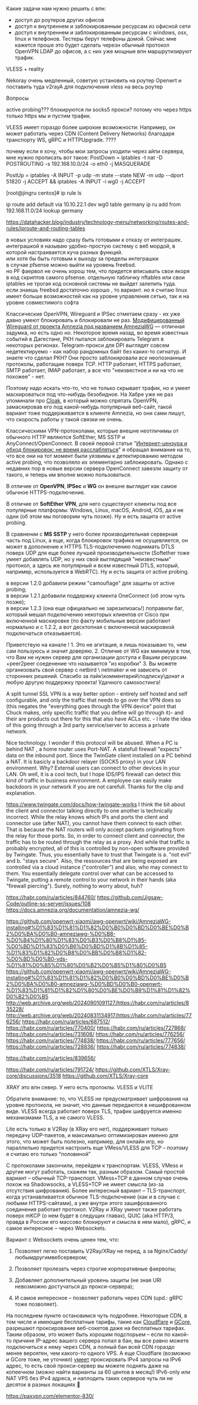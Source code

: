 Какие задачи нам нужно решить с впн: 
- доступ до роутеров других офисов
- доступ к внутреннем и заблокированным ресурсам из офисной сети 
- доступ к внутреннем и заблокированным ресурсам с windows, osx, linux и телефонов. Тестеры берут телефоны домой. Сейчас мне кажется проше это будет сделать черезн обычный протокол OpenVPN LDAP до офисов, а с них уже мощные впн маршрутизируют трафик. 
  


VLESS + reality

Nekoray очень медленный, советую установить на роутер Openwrt и поставить туда v2rayA для подключения vless на весь роутер

Вопросы 

active probing???
блокируются ли socks5 прокси? потому что через https только https мы и пустим трафик. 

VLESS имеет гораздо более широкие возможности: Например, он может работать через CDN (Content Delivery Networks) благодаря транспорту WS, gRPC и HTTPUpgrade. ????


почему если я хочу, чтобы мои запросы уходили через айпи сервера, мне нужно прописать вот такое: 
PostDown = iptables -t nat -D POSTROUTING -s 192.168.10.0/24 -o eth0 -j MASQUERADE

PostUp = iptables -A INPUT -p udp -m state --state NEW -m udp --dport 51820 -j ACCEPT && iptables -A INPUT -i wg0 -j ACCEPT


[root@jingru centos]# ip rule ls

ip route add default via 10.10.22.1 dev wg0 table germany
ip ru add from 192.168.11.0/24 lookup germany 

https://datahacker.blog/industry/technology-menu/networking/routes-and-rules/iproute-and-routing-tables


в новых условиях надо сразу быть готовыми к отказу от интеграшек.  
интеграшкой я называю удобно-простую систему с веб мордой, в которой настраивается куча разных функций.  
или хотя бы быть готовым к выходу за пределы интеграшки  
в случае pfsense можно выйти на уровень freebsd.  
но PF фаервол не очень хорош тем, что придется вписывать свои якоря в код скриптов самого pfsense. отдельную табличку nftables или свои iptables не трогая код основной системы не выйдет залепить туда.  
если знаешь freebsd достаточно хорошо , то вариант. но я считаю linux имеет больше возможностей как на уровне управления сетью, так и на уровне совместимого софта


Классические OpenVPN, Wireguard и IPSec отметаем сразу - их уже давно умеют блокировать и блокировали не раз. [Модифицированный Wireguard от проекта Amnezia под названием AmneziaWG](http://web.archive.org/web/20240831134917/https://habr.com/ru/companies/amnezia/articles/769992/) — отличная задумка, но есть одно _но_. Некоторое время назад, во время известных событий в Дагестане, РКН пытался заблокировать Telegram в некоторых регионах. Telegram-прокси для DPI выглядят совсем недетектируемо - как набор рандомных байт без каких-то сигнатур. И знаете что сделал РКН? Они просто заблокировали _все_ неопознанные протоколы, работащие поверх TCP. HTTP работает, HTTPS работает, SMTP работает, IMAP работает, а все что "неизвестное и ни на что не похожее" - нет.

Поэтому надо искать что-то, что не только скрывает трафик, но и умеет маскироваться под что-нибудь безобидное. На Хабре уже не раз упоминали про [Cloak](http://web.archive.org/web/20240831134917/https://github.com/cbeuw/Cloak), в который можно спрятать OpenVPN, замаскировав его под какой-нибудь популярный веб-сайт, такой вариант тоже поддерживается в клиенте Amnezia, но они сами пишут, что скорость работы у такой связки не очень.


Классическими VPN-протоколами, которые внешне неотличимы от обычного HTTP являются SoftEther, MS SSTP и AnyConnect/OpenConnect. В своей первой статье "[Интернет-цензура и обход блокировок: не время расслабляться](http://web.archive.org/web/20240831134917/https://habr.com/ru/articles/710980/)" я обращал внимание на то, что все они на тот момент были уязвимы к детектированию методом active probing, что позволяло их элементарно заблокировать. Однако с недавних пор в новые версии сервера OpenConnect завезли защиту от такого, и теперь им вполне можно пользоваться.

В отличие от **OpenVPN**, **IPSec** и **WG** он внешне выглядит как самое обычное HTTPS-подключение.

В отличие от **SoftEther VPN**, для него существуют клиенты под все популярные платформы: Windows, Linux, macOS, Android, iOS, да и не одни (об этом мы поговорим чуть позже). Ну и есть защита от active probing.

В сравнении с **MS SSTP** у него более производительная серверная часть под Linux, а еще, когда блокировок трафика не осущевляется, он может в дополнение к HTTPS TLS-подключению поднимать DTLS поверх UDP для еще более лучшей производительности (Softether тоже умеет добавлять UDP, но у них свой выглядящий "неизвестным" протокол, а здесь же популярный и всем известный DTLS, который, например, используется в WebRTC). Ну и есть защита от active probing.


в версии 1.2.0 добавили режим "camouflage" для защиты от active probing;  
в версии 1.2.1 добавили поддержку клиента OneConnect (об этом чуть позже);  
в версии 1.2.3 (она еще официально не зарезилизась!) поправили баг, который мешал подключению некоторых клиентов от Cisco при включенной маскировке (по факту мобильные версии работают нормально и с 1.2.2, а вот десктопная с включенной маскировкой подключаться отказывается).



Приветствую на канале ! 1. Это не агитация, я лишь показываю то, чем сам пользуюсь и значит доверяю. 2. Отличие от WG как минимум в том, что Вам не нужен сервер для организации доступа к Вашим ресурсам. +peer2peer соеденение что называется "из коробки" 3. Вы можете организовать свой сервер с netbird \ netmaker и не зависеть от сторонних решений. Спасибо за лайк\комментарий\подписку\донат и любую другую поддержку проекта! Удачного самохостинга!


A split tunnel SSL VPN is a way better option - entirely self hosted and self configurable, and only the traffic that needs to go over the VPN does so (this negates the "everything goes through the VPN device" point that Chuck makes, only specific traffic that you define will go through it)- and their are products out there for this that also have ACLs etc. - I hate the idea of this going through a 3rd party service/server to access a private network.

Nice technology. I wonder if this protocol will be abused. When a PC is behind NAT , a home router uses Port-NAT. A statefull firewall "expects" data on the inbound port. Since the TwinGate client installed on a PC behind a NAT. It is basicly a backdoor relayer (SOCK5 proxy) in your LAN environment. Why? External users can connect to other devices in your LAN. Oh well, it is a cool tech, but I hope IDS/IPS firewall can detect this kind of traffic in business environment. A employee can easily make backdoors in your network if you are not carefull. Thanks for the clip and explanation.

https://www.twingate.com/docs/how-twingate-works
I think the bit about the client and connector talking directly to one another is technically incorrect. While the relay knows which IPs and ports the client and connector use (after NAT), you cannot have them connect to each other. That is because the NAT routers will only accept packets originating from the relay for those ports. So, in order to connect client and connector, the traffic has to be routed through the relay as a proxy. And while that traffic is probably encrypted, all of this is controlled by non-open software provided by Twingate. Thus, you essentially have to trust that Twingate is a. "not evil" and b. "stays secure". Also, the ressources that are being exposed are controlled via a cloud instance ("controller") and also, who may connect to them. You essentially delegate control over what can be accessed to Twingate, putting a remote control to your network in their hands (aka "firewall piercing"). Surely, nothing to worry about, huh?

https://habr.com/ru/articles/844760/
https://github.com/Jigsaw-Code/outline-ss-server/issues/108
https://docs.amnezia.org/documentation/amnezia-wg/

https://github.com/openwrt-xiaomi/awg-openwrt/wiki/AmneziaWG-installing#%D1%83%D1%81%D1%82%D0%B0%D0%BD%D0%BE%D0%B2%D0%BA%D0%B0-amneziawg-%D0%B8-%D0%B4%D1%80%D1%83%D0%B3%D0%B8%D1%85-%D0%BD%D1%83%D0%B6%D0%BD%D1%8B%D1%85-%D1%83%D1%82%D0%B8%D0%BB%D0%B8%D1%82-%D0%BD%D0%B0-vds-%D1%81%D0%B5%D1%80%D0%B2%D0%B5%D1%80%D0%B5
https://github.com/openwrt-xiaomi/awg-openwrt/wiki/AmneziaWG-installing#%D1%83%D1%81%D1%82%D0%B0%D0%BD%D0%BE%D0%B2%D0%BA%D0%B0-amneziawg-%D0%BD%D0%B0-openwrt-%D1%83%D1%81%D1%82%D1%80%D0%BE%D0%B9%D1%81%D1%82%D0%B2%D0%B5
http://web.archive.org/web/20240901091127/https://habr.com/ru/articles/835228/
http://web.archive.org/web/20240831134917/https://habr.com/ru/articles/776256/
https://habr.com/ru/articles/687512/
https://habr.com/ru/articles/770400/
https://habr.com/ru/articles/727868/
https://habr.com/ru/articles/731608/
https://habr.com/ru/articles/776256/
https://habr.com/ru/articles/774838/
https://habr.com/ru/articles/777656/
https://habr.com/ru/articles/728836/
https://habr.com/ru/articles/774838/


https://habr.com/ru/articles/839656/

https://habr.com/ru/articles/791724/
https://github.com/XTLS/Xray-core/discussions/3518
https://github.com/XTLS/Xray-core



XRAY это впн север. У него есть протоклы. VLESS и VLITE 

Обратите внимание: то, что VLESS не предусматривает шифрования на уровне протокола, не значит, что данные передаются в нешифрованном виде. VLESS всегда работает поверх TLS, трафик шифруется именно механизмами TLS, а не самого VLESS.

Lite есть только в V2Ray (в XRay его нет), поддерживает только передачу UDP-пакетов, и максимально оптимизирован именно для этого, что может быть полезно, например, для онлайн игр, но параллельно придется настроить еще VMess/VLESS для TCP – поэтому я считаю его только “половиной”

С протоколами закончили, перейдем к транспортам. VLESS, VMess и другие могут работать, скажем так, разным образом. Самый простой вариант – обычный TCP-транспорт. VMess+TCP в данном случае очень похож на Shadowsocks, а VLESS+TCP не имеет смысла (из-за отсутствия шифрования). Более интересный вариант – TLS-транспорт, когда устанавливается обычное TLS-подключение (как и в случае с любыми HTTPS-сайтами), а уже внутри этого зашифрованного соединения работает протокол. V2Ray и XRay умеют также работать поверх mKCP (о нем будет в следущих главах), QUIC (aka HTTP/3, правда в России его массово блокируют и смысла в нем мало), gRPC, и самое интересное – через Websockets.

Вариант с Websockets очень ценен тем, что:

1. Позволяет легко поставить V2Ray/XRay не перед, а за Nginx/Caddy/любымдругимвебсервером;
    
2. Позволяет пролезать через строгие корпоративные фаерволы;
    
3. Добавляет дополнительный уровень защиты (не зная URI невозможно достучаться до прокси-сервера);
    
4. И самое интересное – позволяет работать через CDN (upd.: gRPC тоже позволяет). 
    

На последнем пункте остановимся чуть подробнее. Некоторые CDN, в том числе и имеющие бесплатные тарифы, такие как [Cloudflare](https://developers.cloudflare.com/support/network/using-cloudflare-with-websockets/) и [GCore](https://gcore.com/), разрешают проксирование веб-сокетов даже на бесплатных тарифах. Таким образом, это может быть хорошим подспорьем – если по какой-то причине IP-адрес вашего сервера попал в бан, вы все равно можете подключиться к нему через CDN, а полный бан всей CDN гораздо менее вероятен, чем какого-то одного VPS. А еще Cloudflare (возможно и GCore тоже, не уточнял) [умеет](https://community.cloudflare.com/t/proxy-ipv4-visitors-to-ipv6-only-backend/115186/4) проксировать IPv4 запросы на IPv6 адрес, то есть свой прокси-сервер вы можете поднять даже на копеечном (можно найти варианты за 60 центов в месяц!) IPv6-only или NAT VPS без IPv4 адреса, и наплодить таких серверов чуть ли не десяток в разных локациях 🙂

https://paxvpn.com/elementor-830/